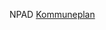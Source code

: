 NPAD [Kommuneplan](https://htmlpreview.github.io/?https://github.com/kartverket/prodspek_arealplan/blob/main/Kommuneplan/index.html)
